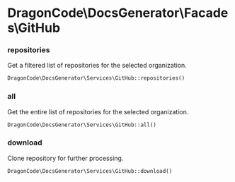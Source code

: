 # DragonCode\DocsGenerator\Facades\GitHub

### repositories

Get a filtered list of repositories for the selected organization.

```php
DragonCode\DocsGenerator\Services\GitHub::repositories()
```



### all

Get the entire list of repositories for the selected organization.

```php
DragonCode\DocsGenerator\Services\GitHub::all()
```



### download

Clone repository for further processing.

```php
DragonCode\DocsGenerator\Services\GitHub::download()
```




